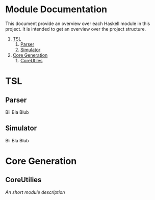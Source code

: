 # Module Documentation

This document provide an overview over each Haskell module in this project. 
It is intended to get an overview over the project structure.

1. [TSL](#tsl)
    1. [Parser](#parser)
    2. [Simulator](#simulator)
2. [Core Generation](#core-generation)
    1. [CoreUtiles](#coreutilies)

# TSL

## Parser

Bli Bla Blub

## Simulator

Bli Bla Blub

# Core Generation

## CoreUtilies

*An short module description*

